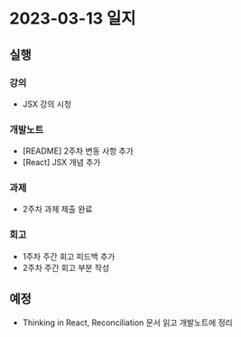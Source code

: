 # 2023-03-13 일지

## 실행

### 강의

- JSX 강의 시청

### 개발노트

- [README] 2주차 변동 사항 추가
- [React] JSX 개념 추가

### 과제

- 2주차 과제 제출 완료

### 회고

- 1주차 주간 회고 피드백 추가
- 2주차 주간 회고 부분 작성

## 예정

- Thinking in React, Reconciliation 문서 읽고 개발노트에 정리

